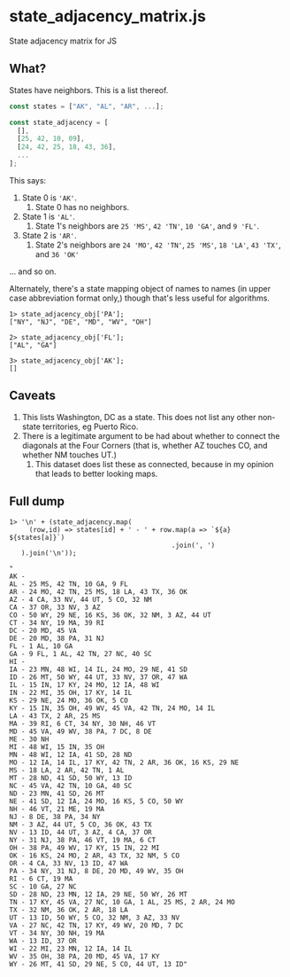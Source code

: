 # state_adjacency_matrix.js
State adjacency matrix for JS

## What?
States have neighbors.  This is a list thereof.

```javascript
const states = ["AK", "AL", "AR", ...];

const state_adjacency = [
  [],
  [25, 42, 10, 09],
  [24, 42, 25, 18, 43, 36],
  ...
];
```

This says:
1. State 0 is `'AK'`.
    1. State 0 has no neighbors.
1. State 1 is `'AL'`.
    1. State 1's neighbors are `25 'MS'`, `42 'TN'`, `10 'GA'`, and `9 'FL'`.
1. State 2 is `'AR'`.
    1. State 2's neighbors are `24 'MO'`, `42 'TN'`, `25 'MS'`, `18 'LA'`, `43 'TX'`, and `36 'OK'`

... and so on.

Alternately, there's a state mapping object of names to names (in upper case abbreviation format only,) though that's less useful for algorithms.

```
1> state_adjacency_obj['PA'];
["NY", "NJ", "DE", "MD", "WV", "OH"]

2> state_adjacency_obj['FL'];
["AL", "GA"]

3> state_adjacency_obj['AK'];
[]
```

## Caveats

1. This lists Washington, DC as a state.  This does not list any other non-state territories, eg Puerto Rico.
1. There is a legitimate argument to be had about whether to connect the diagonals at the Four Corners (that is, whether AZ touches CO, and whether NM touches UT.)
    1. This dataset does list these as connected, because in my opinion that leads to better looking maps.

## Full dump

```
1> '\n' + (state_adjacency.map(
     (row,id) => states[id] + ' - ' + row.map(a => `${a} ${states[a]}`)
                                         .join(', ')
   ).join('\n'));

"
AK -
AL - 25 MS, 42 TN, 10 GA, 9 FL
AR - 24 MO, 42 TN, 25 MS, 18 LA, 43 TX, 36 OK
AZ - 4 CA, 33 NV, 44 UT, 5 CO, 32 NM
CA - 37 OR, 33 NV, 3 AZ
CO - 50 WY, 29 NE, 16 KS, 36 OK, 32 NM, 3 AZ, 44 UT
CT - 34 NY, 19 MA, 39 RI
DC - 20 MD, 45 VA
DE - 20 MD, 38 PA, 31 NJ
FL - 1 AL, 10 GA
GA - 9 FL, 1 AL, 42 TN, 27 NC, 40 SC
HI -
IA - 23 MN, 48 WI, 14 IL, 24 MO, 29 NE, 41 SD
ID - 26 MT, 50 WY, 44 UT, 33 NV, 37 OR, 47 WA
IL - 15 IN, 17 KY, 24 MO, 12 IA, 48 WI
IN - 22 MI, 35 OH, 17 KY, 14 IL
KS - 29 NE, 24 MO, 36 OK, 5 CO
KY - 15 IN, 35 OH, 49 WV, 45 VA, 42 TN, 24 MO, 14 IL
LA - 43 TX, 2 AR, 25 MS
MA - 39 RI, 6 CT, 34 NY, 30 NH, 46 VT
MD - 45 VA, 49 WV, 38 PA, 7 DC, 8 DE
ME - 30 NH
MI - 48 WI, 15 IN, 35 OH
MN - 48 WI, 12 IA, 41 SD, 28 ND
MO - 12 IA, 14 IL, 17 KY, 42 TN, 2 AR, 36 OK, 16 KS, 29 NE
MS - 18 LA, 2 AR, 42 TN, 1 AL
MT - 28 ND, 41 SD, 50 WY, 13 ID
NC - 45 VA, 42 TN, 10 GA, 40 SC
ND - 23 MN, 41 SD, 26 MT
NE - 41 SD, 12 IA, 24 MO, 16 KS, 5 CO, 50 WY
NH - 46 VT, 21 ME, 19 MA
NJ - 8 DE, 38 PA, 34 NY
NM - 3 AZ, 44 UT, 5 CO, 36 OK, 43 TX
NV - 13 ID, 44 UT, 3 AZ, 4 CA, 37 OR
NY - 31 NJ, 38 PA, 46 VT, 19 MA, 6 CT
OH - 38 PA, 49 WV, 17 KY, 15 IN, 22 MI
OK - 16 KS, 24 MO, 2 AR, 43 TX, 32 NM, 5 CO
OR - 4 CA, 33 NV, 13 ID, 47 WA
PA - 34 NY, 31 NJ, 8 DE, 20 MD, 49 WV, 35 OH
RI - 6 CT, 19 MA
SC - 10 GA, 27 NC
SD - 28 ND, 23 MN, 12 IA, 29 NE, 50 WY, 26 MT
TN - 17 KY, 45 VA, 27 NC, 10 GA, 1 AL, 25 MS, 2 AR, 24 MO
TX - 32 NM, 36 OK, 2 AR, 18 LA
UT - 13 ID, 50 WY, 5 CO, 32 NM, 3 AZ, 33 NV
VA - 27 NC, 42 TN, 17 KY, 49 WV, 20 MD, 7 DC
VT - 34 NY, 30 NH, 19 MA
WA - 13 ID, 37 OR
WI - 22 MI, 23 MN, 12 IA, 14 IL
WV - 35 OH, 38 PA, 20 MD, 45 VA, 17 KY
WY - 26 MT, 41 SD, 29 NE, 5 CO, 44 UT, 13 ID"
```

